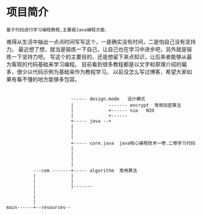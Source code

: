 # 项目简介
    基于代码进行学习编程教程,主要是Java编程方面.
难得从生活中抽出一点点时间写写这个，一是确实没有时间，二是怕自己没有坚持力。
最近想了想，就当是锻炼一下自己，让自己也在学习中进步吧，另外就是锻炼一下坚持力吧。
写这个的主要目的，还是想留下来点知识，让后来者能够从最为客观的代码基础来学习编程。
目前看到很多教程都是以文字和原理介绍的偏多，很少以代码示例为基础来作为教程学习。
以前没怎么写过博客，希望大家如果有看不懂的地方能够多包容。
<br/>
######
                            ------ design.mode   设计模式
                            |             ------- encrypt  常用加密算法
                            |             +------ nio   NIO
                            |             +------
                            +----- java --+
                            |
                            |
                            |
                            +----- core.java  java核心编程技术一卷.二卷学习代码
                            |
                            |
                            |
                            |
              ---com -------+----- algorithm  常用算法
              |             |
              |             |
              |             |-------
              |
              |
              |
    main------+--resources--







